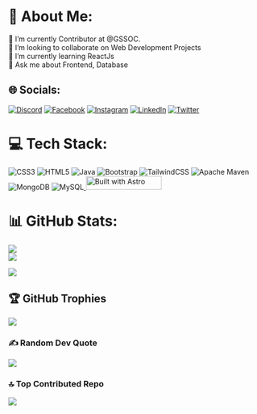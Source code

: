 # 💫 About Me:
🔭 I’m currently Contributor at @GSSOC. <br>👯 I’m looking to collaborate on Web Development Projects <br>🌱 I’m currently learning ReactJs<br>💬 Ask me about Frontend, Database <br>


## 🌐 Socials:
[![Discord](https://img.shields.io/badge/Discord-%237289DA.svg?logo=discord&logoColor=white)](https://discord.gg/shivani#7649) [![Facebook](https://img.shields.io/badge/Facebook-%231877F2.svg?logo=Facebook&logoColor=white)](https://facebook.com/shivani%20yuvraj%20yadav) [![Instagram](https://img.shields.io/badge/Instagram-%23E4405F.svg?logo=Instagram&logoColor=white)](https://instagram.com/___shivani@09__) [![LinkedIn](https://img.shields.io/badge/LinkedIn-%230077B5.svg?logo=linkedin&logoColor=white)](https://www.linkedin.com/in/shivani-yadav-586899214/) [![Twitter](https://img.shields.io/badge/Twitter-%231DA1F2.svg?logo=Twitter&logoColor=white)](https://twitter.com/Shivani55254) 

# 💻 Tech Stack:
![CSS3](https://img.shields.io/badge/css3-%231572B6.svg?style=for-the-badge&logo=css3&logoColor=white) ![HTML5](https://img.shields.io/badge/html5-%23E34F26.svg?style=for-the-badge&logo=html5&logoColor=white) ![Java](https://img.shields.io/badge/java-%23ED8B00.svg?style=for-the-badge&logo=java&logoColor=white) ![Bootstrap](https://img.shields.io/badge/bootstrap-%23563D7C.svg?style=for-the-badge&logo=bootstrap&logoColor=white) ![TailwindCSS](https://img.shields.io/badge/tailwindcss-%2338B2AC.svg?style=for-the-badge&logo=tailwind-css&logoColor=white) ![Apache Maven](https://img.shields.io/badge/Apache%20Maven-C71A36?style=for-the-badge&logo=Apache%20Maven&logoColor=white) ![MongoDB](https://img.shields.io/badge/MongoDB-%234ea94b.svg?style=for-the-badge&logo=mongodb&logoColor=white) ![MySQL](https://img.shields.io/badge/mysql-%2300f.svg?style=for-the-badge&logo=mysql&logoColor=white)<a href="https://astro.build">
  <img src="https://astro.badg.es/v1/built-with-astro.svg" alt="Built with Astro" width="150" height="27.5">
</a>
# 📊 GitHub Stats:
![](https://github-readme-stats.vercel.app/api?username=shivaniyuvrajyadav&theme=dark&hide_border=false&include_all_commits=false&count_private=false)<br/>
![](https://github-readme-streak-stats.herokuapp.com/?user=shivaniyuvrajyadav&theme=dark&hide_border=false)<br/>
<!-- [![shivaniyuvrajyadav's GitHub | Stats](https://stats.quine.sh/shivaniyuvrajyadav/github?theme=light)](https://quine.sh)<br/> -->
![](https://github-readme-stats.vercel.app/api/top-langs/?username=shivaniyuvrajyadav&theme=dark&hide_border=false&include_all_commits=false&count_private=false&layout=compact)

## 🏆 GitHub Trophies
![](https://github-profile-trophy.vercel.app/?username=shivaniyuvrajyadav&theme=radical&no-frame=false&no-bg=false&margin-w=4)

### ✍️ Random Dev Quote
![](https://quotes-github-readme.vercel.app/api?type=horizontal&theme=radical)

### 🔝 Top Contributed Repo
![](https://github-contributor-stats.vercel.app/api?username=shivaniyuvrajyadav&limit=5&theme=radical&combine_all_yearly_contributions=true)

